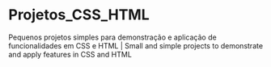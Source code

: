 # Projetos_CSS_HTML
Pequenos projetos simples para demonstração e aplicação de funcionalidades em CSS e HTML | Small and simple projects to demonstrate and apply features in CSS and HTML
